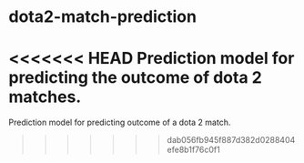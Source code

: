 # dota2-match-prediction
<<<<<<< HEAD
Prediction model for predicting the outcome of dota 2 matches.
=======
Prediction model for predicting outcome of a dota 2 match.
>>>>>>> dab056fb945f887d382d0288404efe8b1f76c0f1
